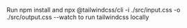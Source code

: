Run npm install and 
npx @tailwindcss/cli -i ./src/input.css -o ./src/output.css --watch
 to run tailwindcss locally
